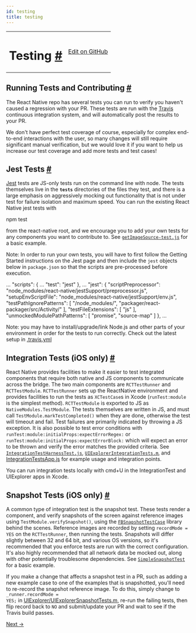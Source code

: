 ```yaml
---
id: testing
title: testing
---
```

<a id="content"></a><table width="100%"><tbody><tr><td><h1><a class="anchor" name="testing"></a>Testing <a class="hash-link" href="undefined#testing">#</a></h1></td><td style="text-align:right;"><a target="_blank" href="https://github.com/facebook/react-native/blob/master/docs/Testing.md">Edit on GitHub</a></td></tr></tbody></table><div><h2><a class="anchor" name="running-tests-and-contributing"></a>Running Tests and Contributing <a class="hash-link" href="docs/testing.html#running-tests-and-contributing">#</a></h2><p>The React Native repo has several tests you can run to verify you haven't caused a regression with your PR.  These tests are run with the <a href="http://docs.travis-ci.com/" target="_blank">Travis</a> continuous integration system, and will automatically post the results to your PR.</p><p>We don't have perfect test coverage of course, especially for complex end-to-end interactions with the user, so many changes will still require significant manual verification, but we would love it if you want to help us increase our test coverage and add more tests and test cases!</p><h2><a class="anchor" name="jest-tests"></a>Jest Tests <a class="hash-link" href="docs/testing.html#jest-tests">#</a></h2><p><a href="http://facebook.github.io/jest/" target="_blank">Jest</a> tests are JS-only tests run on the command line with node.  The tests themselves live in the <code>__tests__</code> directories of the files they test, and there is a large emphasis on aggressively mocking out functionality that is not under test for failure isolation and maximum speed.  You can run the existing React Native jest tests with</p><div class="prism language-javascript">npm test</div><p>from the react-native root, and we encourage you to add your own tests for any components you want to contribute to.  See <a href="https://github.com/facebook/react-native/blob/master/Examples/Movies/__tests__/getImageSource-test.js" target="_blank"><code>getImageSource-test.js</code></a> for a basic example.</p><p>Note: In order to run your own tests, you will have to first follow the Getting Started instructions on the Jest page and then include the <code>jest</code> objects below in <code>package.json</code> so that the scripts are pre-processed before execution.</p><div class="prism language-javascript"><span class="token punctuation">.</span><span class="token punctuation">.</span><span class="token punctuation">.</span>
<span class="token string">"scripts"</span><span class="token punctuation">:</span> <span class="token punctuation">{</span>
  <span class="token punctuation">.</span><span class="token punctuation">.</span><span class="token punctuation">.</span>
  <span class="token string">"test"</span><span class="token punctuation">:</span> <span class="token string">"jest"</span>
<span class="token punctuation">}</span><span class="token punctuation">,</span>
<span class="token punctuation">.</span><span class="token punctuation">.</span><span class="token punctuation">.</span>
<span class="token string">"jest"</span><span class="token punctuation">:</span> <span class="token punctuation">{</span>
  <span class="token string">"scriptPreprocessor"</span><span class="token punctuation">:</span> <span class="token string">"node_modules/react-native/jestSupport/preprocessor.js"</span><span class="token punctuation">,</span>
  <span class="token string">"setupEnvScriptFile"</span><span class="token punctuation">:</span> <span class="token string">"node_modules/react-native/jestSupport/env.js"</span><span class="token punctuation">,</span>
  <span class="token string">"testPathIgnorePatterns"</span><span class="token punctuation">:</span> <span class="token punctuation">[</span>
    <span class="token string">"/node_modules/"</span><span class="token punctuation">,</span>
    <span class="token string">"packager/react-packager/src/Activity/"</span>
  <span class="token punctuation">]</span><span class="token punctuation">,</span>
  <span class="token string">"testFileExtensions"</span><span class="token punctuation">:</span> <span class="token punctuation">[</span>
    <span class="token string">"js"</span>
  <span class="token punctuation">]</span><span class="token punctuation">,</span>
  <span class="token string">"unmockedModulePathPatterns"</span><span class="token punctuation">:</span> <span class="token punctuation">[</span>
    <span class="token string">"promise"</span><span class="token punctuation">,</span>
    <span class="token string">"source-map"</span>
  <span class="token punctuation">]</span>
<span class="token punctuation">}</span><span class="token punctuation">,</span>
<span class="token punctuation">.</span><span class="token punctuation">.</span><span class="token punctuation">.</span></div><p>Note: you may have to install/upgrade/link Node.js and other parts of your environment in order for the tests to run correctly.  Check out the latest setup in <a href="https://github.com/facebook/react-native/blob/master/.travis.yml#L11-24" target="_blank">.travis.yml</a></p><h2><a class="anchor" name="integration-tests-ios-only"></a>Integration Tests (iOS only) <a class="hash-link" href="docs/testing.html#integration-tests-ios-only">#</a></h2><p>React Native provides facilities to make it easier to test integrated components that require both native and JS components to communicate across the bridge.  The two main components are <code>RCTTestRunner</code> and <code>RCTTestModule</code>.  <code>RCTTestRunner</code> sets up the ReactNative environment and provides facilities to run the tests as <code>XCTestCase</code>s in Xcode (<code>runTest:module</code> is the simplest method).  <code>RCTTestModule</code> is exported to JS as <code>NativeModules.TestModule</code>.  The tests themselves are written in JS, and must call <code>TestModule.markTestCompleted()</code> when they are done, otherwise the test will timeout and fail.  Test failures are primarily indicated by throwing a JS exception.  It is also possible to test error conditions with <code>runTest:module:initialProps:expectErrorRegex:</code> or <code>runTest:module:initialProps:expectErrorBlock:</code> which will expect an error to be thrown and verify the error matches the provided criteria.  See <a href="https://github.com/facebook/react-native/blob/master/IntegrationTests/IntegrationTestHarnessTest.js" target="_blank"><code>IntegrationTestHarnessTest.js</code></a>, <a href="https://github.com/facebook/react-native/blob/master/Examples/UIExplorer/UIExplorerIntegrationTests/UIExplorerIntegrationTests.m" target="_blank"><code>UIExplorerIntegrationTests.m</code></a>, and <a href="https://github.com/facebook/react-native/blob/master/IntegrationTests/IntegrationTestsApp.js" target="_blank">IntegrationTestsApp.js</a> for example usage and integration points.</p><p>You can run integration tests locally with cmd+U in the IntegrationTest and UIExplorer apps in Xcode.</p><h2><a class="anchor" name="snapshot-tests-ios-only"></a>Snapshot Tests (iOS only) <a class="hash-link" href="docs/testing.html#snapshot-tests-ios-only">#</a></h2><p>A common type of integration test is the snapshot test.  These tests render a component, and verify snapshots of the screen against reference images using <code>TestModule.verifySnapshot()</code>, using the <a href="https://github.com/facebook/ios-snapshot-test-case" target="_blank"><code>FBSnapshotTestCase</code></a> library behind the scenes.  Reference images are recorded by setting <code>recordMode = YES</code> on the <code>RCTTestRunner</code>, then running the tests.  Snapshots will differ slightly between 32 and 64 bit, and various OS versions, so it's recommended that you enforce tests are run with the correct configuration.  It's also highly recommended that all network data be mocked out, along with other potentially troublesome dependencies.  See <a href="https://github.com/facebook/react-native/blob/master/IntegrationTests/SimpleSnapshotTest.js" target="_blank"><code>SimpleSnapshotTest</code></a> for a basic example.</p><p>If you make a change that affects a snapshot test in a PR, such as adding a new example case to one of the examples that is snapshotted, you'll need to re-record the snapshot reference image.  To do this, simply change to <code>_runner.recordMode = YES;</code> in <a href="https://github.com/facebook/react-native/blob/master/Examples/UIExplorer/UIExplorerIntegrationTests/UIExplorerSnapshotTests.m#L42" target="_blank">UIExplorer/UIExplorerSnapshotTests.m</a>, re-run the failing tests, then flip record back to <code>NO</code> and submit/update your PR and wait to see if the Travis build passes.</p></div><div class="docs-prevnext"><a class="docs-next" href="javascript-environment.html#content">Next →</a></div>